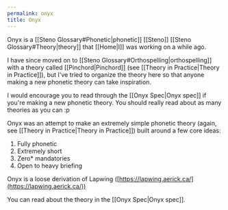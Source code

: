 ```yaml
---
permalink: onyx
title: Onyx
---
```


Onyx is a [[Steno Glossary#Phonetic|phonetic]] [[Steno]] [[Steno Glossary#Theory|theory]] that [[Home|I]] was working on a while ago.

I have since moved on to [[Steno Glossary#Orthospelling|orthospelling]] with a theory called [[Pinchord|Pinchord]] (see [[Theory in Practice|Theory in Practice]]), but I've tried to organize the theory here so that anyone making a new phonetic theory can take inspiration.

I would encourage you to read through the [[Onyx Spec|Onyx spec]] if you're making a new phonetic theory. You should really read about as many theories as you can :p

Onyx was an attempt to make an extremely simple phonetic theory (again, see [[Theory in Practice|Theory in Practice]]) built around a few core ideas:

1. Fully phonetic
2. Extremely short
3. Zero* mandatories
4. Open to heavy briefing

Onyx is a loose derivation of Lapwing ([https://lapwing.aerick.ca/](https://lapwing.aerick.ca/))

You can read about the theory in the [[Onyx Spec|Onyx spec]].
